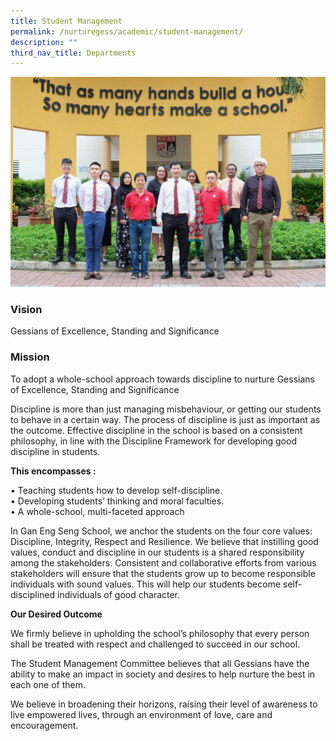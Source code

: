 ```yaml
---
title: Student Management
permalink: /nurturegess/academic/student-management/
description: ""
third_nav_title: Departments
---
```

![Student Management](/images/SMC-4-scaled.jpeg)

### Vision

Gessians of Excellence, Standing and Significance

### Mission

To adopt a whole-school approach towards discipline to nurture Gessians of Excellence, Standing and Significance

Discipline is more than just managing misbehaviour, or getting our students to behave in a certain way. The process of discipline is just as important as the outcome. Effective discipline in the school is based on a consistent philosophy, in line with the Discipline Framework for developing good discipline in students.

**This encompasses :**

• Teaching students how to develop self-discipline.  
• Developing students’ thinking and moral faculties.  
• A whole-school, multi-faceted approach

In Gan Eng Seng School, we anchor the students on the four core values: Discipline, Integrity, Respect and Resilience. We believe that instilling good values, conduct and discipline in our students is a shared responsibility among the stakeholders. Consistent and collaborative efforts from various stakeholders will ensure that the students grow up to become responsible individuals with sound values. This will help our students become self-disciplined individuals of good character.

**Our Desired Outcome**

We firmly believe in upholding the school’s philosophy that every person shall be treated with respect and challenged to succeed in our school.

The Student Management Committee believes that all Gessians have the ability to make an impact in society and desires to help nurture the best in each one of them.

We believe in broadening their horizons, raising their level of awareness to live empowered lives, through an environment of love, care and encouragement.